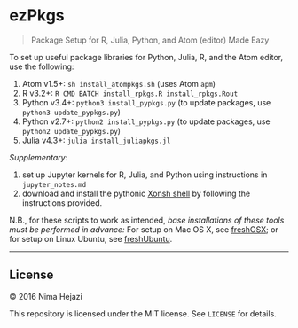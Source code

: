 # ezPkgs
> Package Setup for R, Julia, Python, and Atom (editor) Made Eazy

To set up useful package libraries for Python, Julia, R, and the Atom editor, 
use the following:

1. Atom v1.5+: `sh install_atompkgs.sh` (uses Atom `apm`)
2. R v3.2+: `R CMD BATCH install_rpkgs.R install_rpkgs.Rout`
3. Python v3.4+: `python3 install_pypkgs.py` (to update packages, use 
   `python3 update_pypkgs.py`)
4. Python v2.7+: `python2 install_pypkgs.py` (to update packages, use 
   `python2 update_pypkgs.py`)
5. Julia v4.3+: `julia install_juliapkgs.jl`


_Supplementary_:

1. set up Jupyter kernels for R, Julia, and Python using instructions in 
   `jupyter_notes.md`
2. download and install the pythonic [Xonsh 
   shell](https://github.com/scopatz/xonsh.git) by following the instructions 
   provided.

N.B., for these scripts to work as intended, _base installations of these tools 
must be performed in advance:_ 
For setup on Mac OS X, see [freshOSX](https://github.com/nhejazi/freshOSX); or
for setup on Linux Ubuntu, see 
[freshUbuntu](https://github.com/nhejazi/freshUbuntu).

---

## License

&copy; 2016 Nima Hejazi

This repository is licensed under the MIT license. See `LICENSE` for details.
